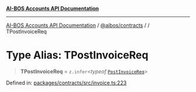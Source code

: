 [**AI-BOS Accounts API Documentation**](../../../README.md)

***

[AI-BOS Accounts API Documentation](../../../README.md) / [@aibos/contracts](../README.md) / [](../README.md) / TPostInvoiceReq

# Type Alias: TPostInvoiceReq

> **TPostInvoiceReq** = `z.infer`\<*typeof* [`PostInvoiceReq`](../variables/PostInvoiceReq.md)\>

Defined in: [packages/contracts/src/invoice.ts:223](https://github.com/pohlai88/accounts/blob/48103fb36d28b2b9bfb33472b6de2f719773cde9/packages/contracts/src/invoice.ts#L223)
